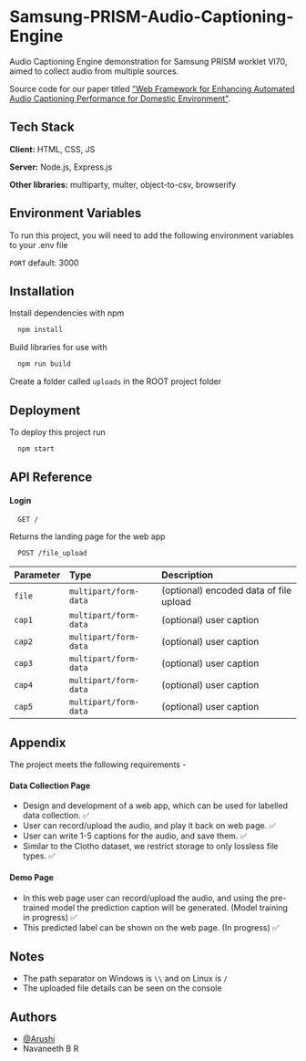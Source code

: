 # Samsung-PRISM-Audio-Captioning-Engine

Audio Captioning Engine demonstration for Samsung PRISM worklet VI70, aimed to collect audio from multiple sources.

Source code for our paper titled ["Web Framework for Enhancing Automated Audio Captioning Performance for Domestic Environment"](https://ieeexplore.ieee.org/document/9984255).

## Tech Stack

**Client:** HTML, CSS, JS

**Server:** Node.js, Express.js

**Other libraries:** multiparty, multer, object-to-csv, browserify

## Environment Variables

To run this project, you will need to add the following environment variables to your .env file

`PORT` default: 3000

## Installation

Install dependencies with npm

```bash
  npm install
```

Build libraries for use with

```bash
  npm run build
```

Create a folder called `uploads` in the ROOT project folder

## Deployment

To deploy this project run

```bash
  npm start
```



## API Reference

#### Login

```
  GET /
```

Returns the landing page for the web app

```
  POST /file_upload
```

| Parameter | Type                  | Description                            |
| :-------- | :-------------------- | :------------------------------------- |
| `file`    | `multipart/form-data` | (optional) encoded data of file upload |
| `cap1`    | `multipart/form-data` | (optional) user caption                |
| `cap2`    | `multipart/form-data` | (optional) user caption                |
| `cap3`    | `multipart/form-data` | (optional) user caption                |
| `cap4`    | `multipart/form-data` | (optional) user caption                |
| `cap5`    | `multipart/form-data` | (optional) user caption                |

## Appendix

The project meets the following requirements -

#### Data Collection Page

- Design and development of a web app, which can be used for labelled data collection. ✅
- User can record/upload the audio, and play it back on web page. ✅
- User can write 1-5 captions for the audio, and save them. ✅
- Similar to the Clotho dataset, we restrict storage to only lossless file types. ✅

#### Demo Page

- In this web page user can record/upload the audio, and using the pre-trained model the prediction caption will be generated. (Model training in progress) ✅
- This predicted label can be shown on the web page. (In progress) ✅

## Notes

- The path separator on Windows is `\\` and on Linux is `/`
- The uploaded file details can be seen on the console

## Authors

- [@Arushi](https://github.ecodesamsung.com/arushi-jain2019)
- Navaneeth B R